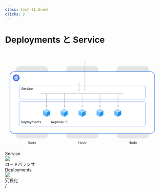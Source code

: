 ```yaml
---
class: text-[1.5rem]
clicks: 9
---
```


# Deployments と Service

<div class="grid grid-cols-[1fr,1fr] gap-8 h-[85%]">
  <div class="my-auto">

  <svg width="600" height="391" viewBox="0 0 666 391" fill="none" xmlns="http://www.w3.org/2000/svg">
    <!-- nodes -->
    <path v-click="1" d="M107.438 371.818V382H106.244L100.696 374.006H100.597V382H99.3638V371.818H100.557L106.125 379.832H106.225V371.818H107.438ZM112.848 382.159C112.159 382.159 111.554 381.995 111.033 381.667C110.516 381.339 110.112 380.88 109.82 380.29C109.532 379.7 109.388 379.01 109.388 378.222C109.388 377.426 109.532 376.732 109.82 376.138C110.112 375.545 110.516 375.085 111.033 374.756C111.554 374.428 112.159 374.264 112.848 374.264C113.537 374.264 114.141 374.428 114.658 374.756C115.178 375.085 115.582 375.545 115.871 376.138C116.162 376.732 116.308 377.426 116.308 378.222C116.308 379.01 116.162 379.7 115.871 380.29C115.582 380.88 115.178 381.339 114.658 381.667C114.141 381.995 113.537 382.159 112.848 382.159ZM112.848 381.105C113.372 381.105 113.803 380.971 114.141 380.702C114.479 380.434 114.729 380.081 114.891 379.643C115.054 379.206 115.135 378.732 115.135 378.222C115.135 377.711 115.054 377.236 114.891 376.795C114.729 376.354 114.479 375.998 114.141 375.726C113.803 375.454 113.372 375.318 112.848 375.318C112.324 375.318 111.893 375.454 111.555 375.726C111.217 375.998 110.967 376.354 110.805 376.795C110.642 377.236 110.561 377.711 110.561 378.222C110.561 378.732 110.642 379.206 110.805 379.643C110.967 380.081 111.217 380.434 111.555 380.702C111.893 380.971 112.324 381.105 112.848 381.105ZM120.983 382.159C120.346 382.159 119.785 381.998 119.297 381.677C118.81 381.352 118.429 380.895 118.154 380.305C117.879 379.711 117.741 379.01 117.741 378.202C117.741 377.4 117.879 376.704 118.154 376.114C118.429 375.524 118.812 375.068 119.302 374.746C119.793 374.425 120.36 374.264 121.003 374.264C121.5 374.264 121.893 374.347 122.181 374.513C122.473 374.675 122.695 374.861 122.847 375.07C123.003 375.275 123.124 375.444 123.21 375.577H123.309V371.818H124.483V382H123.349V380.827H123.21C123.124 380.966 123.001 381.142 122.842 381.354C122.683 381.562 122.456 381.75 122.161 381.915C121.866 382.078 121.473 382.159 120.983 382.159ZM121.142 381.105C121.613 381.105 122.01 380.982 122.335 380.737C122.66 380.489 122.907 380.146 123.076 379.708C123.245 379.267 123.329 378.759 123.329 378.182C123.329 377.612 123.247 377.113 123.081 376.685C122.915 376.254 122.67 375.92 122.345 375.681C122.02 375.439 121.619 375.318 121.142 375.318C120.645 375.318 120.23 375.446 119.899 375.701C119.571 375.953 119.324 376.296 119.158 376.73C118.996 377.161 118.915 377.645 118.915 378.182C118.915 378.725 118.997 379.219 119.163 379.663C119.332 380.104 119.581 380.455 119.909 380.717C120.24 380.976 120.651 381.105 121.142 381.105ZM129.996 382.159C129.26 382.159 128.626 381.997 128.092 381.672C127.562 381.344 127.153 380.886 126.864 380.3C126.579 379.71 126.437 379.024 126.437 378.241C126.437 377.459 126.579 376.77 126.864 376.173C127.153 375.573 127.554 375.106 128.067 374.771C128.584 374.433 129.188 374.264 129.877 374.264C130.275 374.264 130.667 374.33 131.055 374.463C131.443 374.596 131.796 374.811 132.114 375.109C132.432 375.404 132.686 375.795 132.875 376.283C133.064 376.77 133.158 377.37 133.158 378.082V378.58H127.272V377.565H131.965C131.965 377.134 131.879 376.75 131.706 376.412C131.537 376.074 131.296 375.807 130.981 375.612C130.669 375.416 130.301 375.318 129.877 375.318C129.41 375.318 129.005 375.434 128.664 375.666C128.326 375.895 128.066 376.193 127.883 376.561C127.701 376.929 127.61 377.323 127.61 377.744V378.42C127.61 378.997 127.709 379.486 127.908 379.887C128.11 380.285 128.39 380.588 128.748 380.797C129.106 381.002 129.522 381.105 129.996 381.105C130.305 381.105 130.583 381.062 130.831 380.976C131.083 380.886 131.3 380.754 131.483 380.578C131.665 380.399 131.806 380.177 131.905 379.912L133.039 380.23C132.92 380.615 132.719 380.953 132.437 381.244C132.156 381.533 131.808 381.758 131.393 381.92C130.979 382.08 130.513 382.159 129.996 382.159Z" fill="black"/>
    <rect v-click="1" x="46" y="46" width="139" height="313" rx="14" fill="#E5E5E5"/>
    <path v-click="1" d="M326.438 371.818V382H325.244L319.696 374.006H319.597V382H318.364V371.818H319.557L325.125 379.832H325.225V371.818H326.438ZM331.848 382.159C331.159 382.159 330.554 381.995 330.033 381.667C329.516 381.339 329.112 380.88 328.82 380.29C328.532 379.7 328.388 379.01 328.388 378.222C328.388 377.426 328.532 376.732 328.82 376.138C329.112 375.545 329.516 375.085 330.033 374.756C330.554 374.428 331.159 374.264 331.848 374.264C332.537 374.264 333.141 374.428 333.658 374.756C334.178 375.085 334.582 375.545 334.871 376.138C335.162 376.732 335.308 377.426 335.308 378.222C335.308 379.01 335.162 379.7 334.871 380.29C334.582 380.88 334.178 381.339 333.658 381.667C333.141 381.995 332.537 382.159 331.848 382.159ZM331.848 381.105C332.372 381.105 332.803 380.971 333.141 380.702C333.479 380.434 333.729 380.081 333.891 379.643C334.054 379.206 334.135 378.732 334.135 378.222C334.135 377.711 334.054 377.236 333.891 376.795C333.729 376.354 333.479 375.998 333.141 375.726C332.803 375.454 332.372 375.318 331.848 375.318C331.324 375.318 330.893 375.454 330.555 375.726C330.217 375.998 329.967 376.354 329.805 376.795C329.642 377.236 329.561 377.711 329.561 378.222C329.561 378.732 329.642 379.206 329.805 379.643C329.967 380.081 330.217 380.434 330.555 380.702C330.893 380.971 331.324 381.105 331.848 381.105ZM339.983 382.159C339.346 382.159 338.785 381.998 338.297 381.677C337.81 381.352 337.429 380.895 337.154 380.305C336.879 379.711 336.741 379.01 336.741 378.202C336.741 377.4 336.879 376.704 337.154 376.114C337.429 375.524 337.812 375.068 338.302 374.746C338.793 374.425 339.36 374.264 340.003 374.264C340.5 374.264 340.893 374.347 341.181 374.513C341.473 374.675 341.695 374.861 341.847 375.07C342.003 375.275 342.124 375.444 342.21 375.577H342.309V371.818H343.483V382H342.349V380.827H342.21C342.124 380.966 342.001 381.142 341.842 381.354C341.683 381.562 341.456 381.75 341.161 381.915C340.866 382.078 340.473 382.159 339.983 382.159ZM340.142 381.105C340.613 381.105 341.01 380.982 341.335 380.737C341.66 380.489 341.907 380.146 342.076 379.708C342.245 379.267 342.329 378.759 342.329 378.182C342.329 377.612 342.247 377.113 342.081 376.685C341.915 376.254 341.67 375.92 341.345 375.681C341.02 375.439 340.619 375.318 340.142 375.318C339.645 375.318 339.23 375.446 338.899 375.701C338.571 375.953 338.324 376.296 338.158 376.73C337.996 377.161 337.915 377.645 337.915 378.182C337.915 378.725 337.997 379.219 338.163 379.663C338.332 380.104 338.581 380.455 338.909 380.717C339.24 380.976 339.651 381.105 340.142 381.105ZM348.996 382.159C348.26 382.159 347.626 381.997 347.092 381.672C346.562 381.344 346.153 380.886 345.864 380.3C345.579 379.71 345.437 379.024 345.437 378.241C345.437 377.459 345.579 376.77 345.864 376.173C346.153 375.573 346.554 375.106 347.067 374.771C347.584 374.433 348.188 374.264 348.877 374.264C349.275 374.264 349.667 374.33 350.055 374.463C350.443 374.596 350.796 374.811 351.114 375.109C351.432 375.404 351.686 375.795 351.875 376.283C352.064 376.77 352.158 377.37 352.158 378.082V378.58H346.272V377.565H350.965C350.965 377.134 350.879 376.75 350.706 376.412C350.537 376.074 350.296 375.807 349.981 375.612C349.669 375.416 349.301 375.318 348.877 375.318C348.41 375.318 348.005 375.434 347.664 375.666C347.326 375.895 347.066 376.193 346.883 376.561C346.701 376.929 346.61 377.323 346.61 377.744V378.42C346.61 378.997 346.709 379.486 346.908 379.887C347.11 380.285 347.39 380.588 347.748 380.797C348.106 381.002 348.522 381.105 348.996 381.105C349.305 381.105 349.583 381.062 349.831 380.976C350.083 380.886 350.3 380.754 350.483 380.578C350.665 380.399 350.806 380.177 350.905 379.912L352.039 380.23C351.92 380.615 351.719 380.953 351.437 381.244C351.156 381.533 350.808 381.758 350.393 381.92C349.979 382.08 349.513 382.159 348.996 382.159Z" fill="black"/>
    <rect v-click="1" x="265" y="46" width="139" height="313" rx="14" fill="#E5E5E5"/>
    <path v-click="1" d="M544.438 371.818V382H543.244L537.696 374.006H537.597V382H536.364V371.818H537.557L543.125 379.832H543.225V371.818H544.438ZM549.848 382.159C549.159 382.159 548.554 381.995 548.033 381.667C547.516 381.339 547.112 380.88 546.82 380.29C546.532 379.7 546.388 379.01 546.388 378.222C546.388 377.426 546.532 376.732 546.82 376.138C547.112 375.545 547.516 375.085 548.033 374.756C548.554 374.428 549.159 374.264 549.848 374.264C550.537 374.264 551.141 374.428 551.658 374.756C552.178 375.085 552.582 375.545 552.871 376.138C553.162 376.732 553.308 377.426 553.308 378.222C553.308 379.01 553.162 379.7 552.871 380.29C552.582 380.88 552.178 381.339 551.658 381.667C551.141 381.995 550.537 382.159 549.848 382.159ZM549.848 381.105C550.372 381.105 550.803 380.971 551.141 380.702C551.479 380.434 551.729 380.081 551.891 379.643C552.054 379.206 552.135 378.732 552.135 378.222C552.135 377.711 552.054 377.236 551.891 376.795C551.729 376.354 551.479 375.998 551.141 375.726C550.803 375.454 550.372 375.318 549.848 375.318C549.324 375.318 548.893 375.454 548.555 375.726C548.217 375.998 547.967 376.354 547.805 376.795C547.642 377.236 547.561 377.711 547.561 378.222C547.561 378.732 547.642 379.206 547.805 379.643C547.967 380.081 548.217 380.434 548.555 380.702C548.893 380.971 549.324 381.105 549.848 381.105ZM557.983 382.159C557.346 382.159 556.785 381.998 556.297 381.677C555.81 381.352 555.429 380.895 555.154 380.305C554.879 379.711 554.741 379.01 554.741 378.202C554.741 377.4 554.879 376.704 555.154 376.114C555.429 375.524 555.812 375.068 556.302 374.746C556.793 374.425 557.36 374.264 558.003 374.264C558.5 374.264 558.893 374.347 559.181 374.513C559.473 374.675 559.695 374.861 559.847 375.07C560.003 375.275 560.124 375.444 560.21 375.577H560.309V371.818H561.483V382H560.349V380.827H560.21C560.124 380.966 560.001 381.142 559.842 381.354C559.683 381.562 559.456 381.75 559.161 381.915C558.866 382.078 558.473 382.159 557.983 382.159ZM558.142 381.105C558.613 381.105 559.01 380.982 559.335 380.737C559.66 380.489 559.907 380.146 560.076 379.708C560.245 379.267 560.329 378.759 560.329 378.182C560.329 377.612 560.247 377.113 560.081 376.685C559.915 376.254 559.67 375.92 559.345 375.681C559.02 375.439 558.619 375.318 558.142 375.318C557.645 375.318 557.23 375.446 556.899 375.701C556.571 375.953 556.324 376.296 556.158 376.73C555.996 377.161 555.915 377.645 555.915 378.182C555.915 378.725 555.997 379.219 556.163 379.663C556.332 380.104 556.581 380.455 556.909 380.717C557.24 380.976 557.651 381.105 558.142 381.105ZM566.996 382.159C566.26 382.159 565.626 381.997 565.092 381.672C564.562 381.344 564.153 380.886 563.864 380.3C563.579 379.71 563.437 379.024 563.437 378.241C563.437 377.459 563.579 376.77 563.864 376.173C564.153 375.573 564.554 375.106 565.067 374.771C565.584 374.433 566.188 374.264 566.877 374.264C567.275 374.264 567.667 374.33 568.055 374.463C568.443 374.596 568.796 374.811 569.114 375.109C569.432 375.404 569.686 375.795 569.875 376.283C570.064 376.77 570.158 377.37 570.158 378.082V378.58H564.272V377.565H568.965C568.965 377.134 568.879 376.75 568.706 376.412C568.537 376.074 568.296 375.807 567.981 375.612C567.669 375.416 567.301 375.318 566.877 375.318C566.41 375.318 566.005 375.434 565.664 375.666C565.326 375.895 565.066 376.193 564.883 376.561C564.701 376.929 564.61 377.323 564.61 377.744V378.42C564.61 378.997 564.709 379.486 564.908 379.887C565.11 380.285 565.39 380.588 565.748 380.797C566.106 381.002 566.522 381.105 566.996 381.105C567.305 381.105 567.583 381.062 567.831 380.976C568.083 380.886 568.3 380.754 568.483 380.578C568.665 380.399 568.806 380.177 568.905 379.912L570.039 380.23C569.92 380.615 569.719 380.953 569.437 381.244C569.156 381.533 568.808 381.758 568.393 381.92C567.979 382.08 567.513 382.159 566.996 382.159Z" fill="black"/>
    <rect v-click="1" x="483" y="46" width="140" height="313" rx="14" fill="#E5E5E5"/>
    <!-- cluster -->
    <rect v-click="2" x="21.041" y="69.1217" width="626.715" height="268.154" rx="18" fill="white"/>
    <path v-click="2" d="M60.3092 87.1473C60.1392 86.5999 59.729 86.1547 59.2168 85.8822L48.8151 80.8899C48.5408 80.7537 48.2349 80.7196 47.9606 80.7196C47.6863 80.7196 47.3804 80.7196 47.1086 80.7877L36.7044 85.814C36.1922 86.0525 35.8184 86.4977 35.68 87.0791L33.1239 98.3263C33.022 98.9078 33.1579 99.4892 33.5002 99.9685L40.6976 108.89C41.1079 109.301 41.688 109.574 42.2658 109.608H53.7259C54.34 109.676 54.9202 109.403 55.294 108.89L62.4914 99.9685C62.8337 99.4892 62.9697 98.9078 62.9017 98.3263L60.3092 87.1473Z" fill="#326DE6"/>
    <path v-click="2" d="M58.5435 97.6081C58.51 97.6081 58.4766 97.6081 58.4766 97.5741C58.4766 97.5402 58.4098 97.5402 58.3429 97.5402C58.2092 97.5062 58.0755 97.5062 57.9394 97.5062C57.8726 97.5062 57.8058 97.5062 57.7389 97.4723H57.7055C57.3354 97.4383 56.9343 97.3704 56.5643 97.2685C56.464 97.2346 56.3637 97.1327 56.3303 97.0309C56.3637 97.0309 56.3303 97.0309 56.3303 97.0309L56.0629 96.963C56.1966 95.9735 56.1298 94.9525 55.9292 93.963C55.6953 92.9735 55.2918 92.0204 54.7546 91.1692L54.9552 90.9655V90.9315C54.9552 90.8296 54.9886 90.6938 55.0554 90.6259C55.3563 90.3543 55.6595 90.1482 55.9937 89.9444C56.0605 89.9105 56.1274 89.8765 56.1942 89.8426C56.3279 89.7747 56.4282 89.7068 56.5643 89.6389C56.5977 89.6049 56.6311 89.6049 56.6646 89.571C56.698 89.537 56.6646 89.537 56.6646 89.5031C56.9654 89.2654 57.0346 88.8555 56.7983 88.55C56.698 88.4141 56.4974 88.3123 56.3279 88.3123C56.1608 88.3123 55.9913 88.3802 55.8576 88.4821L55.8242 88.516C55.7908 88.55 55.7573 88.5839 55.7239 88.5839C55.6236 88.6858 55.5234 88.7876 55.4565 88.8895C55.4231 88.9574 55.3563 88.9913 55.3228 89.0253C55.0889 89.2969 54.7857 89.571 54.4848 89.7747C54.418 89.8086 54.3511 89.8426 54.2843 89.8426C54.2509 89.8426 54.184 89.8426 54.1506 89.8086H54.1172L53.8498 89.9784C53.5824 89.7068 53.2792 89.4327 53.0118 89.1611C51.7703 88.1716 50.2281 87.5605 48.65 87.3883L48.6166 87.1167V87.1506C48.5163 87.0827 48.4829 86.9809 48.4494 86.879C48.4494 86.5031 48.4494 86.1296 48.5163 85.7198V85.6858C48.5163 85.6179 48.5497 85.55 48.5497 85.4821C48.5831 85.3463 48.5831 85.2105 48.6166 85.0722V84.8637C48.65 84.5217 48.3826 84.1822 48.046 84.1482C47.8454 84.1143 47.6425 84.2161 47.4754 84.3859C47.3417 84.5217 47.2748 84.6915 47.2748 84.8637V85.0334C47.2748 85.1692 47.3082 85.305 47.3417 85.4433C47.3751 85.5112 47.3751 85.5791 47.3751 85.647V85.681C47.4419 86.0569 47.4419 86.4303 47.4419 86.8402C47.4085 86.9421 47.3751 87.0439 47.2748 87.1118V87.1797L47.2414 87.4513C46.8713 87.4853 46.5037 87.5532 46.1002 87.6211C44.5245 87.9631 43.0801 88.8143 41.9747 90.0075L41.7742 89.8717H41.7408C41.7073 89.8717 41.6739 89.9056 41.6071 89.9056C41.5402 89.9056 41.4734 89.8717 41.4065 89.8377C41.1057 89.6001 40.8025 89.326 40.5685 89.0544C40.5351 88.9865 40.4683 88.9525 40.4349 88.9186C40.3346 88.8167 40.2677 88.7149 40.1675 88.613C40.134 88.5791 40.1006 88.5791 40.0672 88.5451C40.0338 88.5112 40.0338 88.5112 40.0338 88.5112C39.9001 88.4093 39.7329 88.3414 39.5634 88.3414C39.3629 88.3414 39.1934 88.4093 39.0931 88.5791C38.8926 88.8846 38.9594 89.2945 39.2268 89.5322C39.2602 89.5322 39.2602 89.5661 39.2602 89.5661C39.2602 89.5661 39.3271 89.634 39.3605 89.634C39.4608 89.7019 39.5945 89.7698 39.7306 89.8377C39.7974 89.8717 39.8643 89.9056 39.9311 89.9396C40.2677 90.1433 40.602 90.3495 40.8694 90.6211C40.9362 90.689 41.0031 90.8248 40.9696 90.9267V90.8927L41.1702 91.0964C41.1368 91.1643 41.1033 91.1983 41.0699 91.2662C40.029 92.9371 39.5945 94.9137 39.8953 96.8563L39.6279 96.9242C39.6279 96.9581 39.5945 96.9581 39.5945 96.9581C39.5611 97.06 39.4608 97.1279 39.3605 97.1958C38.9905 97.2976 38.6228 97.3655 38.2193 97.3995C38.1525 97.3995 38.0856 97.3995 38.0188 97.4335C37.8851 97.4335 37.7514 97.4674 37.6153 97.4674C37.5819 97.4674 37.5485 97.5014 37.4816 97.5014C37.4482 97.5014 37.4482 97.5014 37.4148 97.5353C37.0447 97.6032 36.8107 97.9452 36.8776 98.3186C36.9444 98.6242 37.2476 98.8304 37.5485 98.7964C37.6153 98.7964 37.6487 98.7964 37.7156 98.7625C37.749 98.7625 37.749 98.7625 37.749 98.7285C37.749 98.6946 37.8493 98.7285 37.8827 98.7285C38.0164 98.6946 38.1501 98.6266 38.2527 98.5927C38.3196 98.5587 38.3864 98.5248 38.4533 98.5248H38.4867C38.8568 98.389 39.191 98.2871 39.5945 98.2192H39.6279C39.7282 98.2192 39.8284 98.2532 39.8953 98.3211C39.9287 98.3211 39.9287 98.355 39.9287 98.355L40.2295 98.3211C40.7333 99.8878 41.6715 101.287 42.9798 102.308C43.2807 102.546 43.5504 102.752 43.8847 102.922L43.7176 103.159C43.7176 103.193 43.751 103.193 43.751 103.193C43.8178 103.295 43.8178 103.431 43.7844 103.535C43.6507 103.877 43.4478 104.217 43.2472 104.525V104.559C43.2138 104.627 43.1804 104.661 43.1135 104.728C43.0467 104.796 42.9798 104.932 42.8796 105.07C42.8462 105.104 42.8462 105.138 42.8127 105.172C42.8127 105.172 42.8127 105.206 42.7793 105.206C42.6122 105.548 42.7459 105.956 43.0467 106.125C43.1135 106.159 43.2138 106.193 43.2807 106.193C43.5481 106.193 43.7844 106.023 43.9181 105.783C43.9181 105.783 43.9181 105.749 43.9515 105.749C43.9515 105.715 43.985 105.682 44.0184 105.648C44.0518 105.512 44.1186 105.41 44.1521 105.272L44.2189 105.068C44.3192 104.692 44.4863 104.353 44.6558 104.011C44.7227 103.909 44.8229 103.841 44.9232 103.807C44.9566 103.807 44.9566 103.807 44.9566 103.773L45.0903 103.501C46.0286 103.877 47.0027 104.047 48.0078 104.047C48.6118 104.047 49.2158 103.979 49.8198 103.809C50.1899 103.741 50.5575 103.606 50.8942 103.504L51.0279 103.741C51.0613 103.741 51.0613 103.741 51.0613 103.775C51.1616 103.809 51.2618 103.877 51.3287 103.979C51.4958 104.321 51.6653 104.661 51.7656 105.036V105.07L51.8324 105.274C51.8658 105.41 51.8993 105.546 51.9661 105.65C51.9995 105.684 51.9995 105.718 52.033 105.752C52.033 105.752 52.033 105.786 52.0664 105.786C52.2001 106.023 52.4364 106.196 52.7038 106.196C52.8041 106.196 52.8709 106.162 52.9712 106.128C53.1049 106.06 53.2386 105.924 53.272 105.752C53.3055 105.582 53.3055 105.41 53.2386 105.24C53.2386 105.206 53.2052 105.206 53.2052 105.206C53.2052 105.172 53.1718 105.138 53.1383 105.104C53.0715 104.969 53.0046 104.867 52.9044 104.762C52.8709 104.694 52.8375 104.661 52.7707 104.593V104.525C52.5367 104.219 52.3672 103.877 52.2335 103.535C52.2001 103.433 52.2001 103.298 52.2669 103.193C52.2669 103.159 52.3004 103.159 52.3004 103.159L52.2001 102.888C53.9119 101.83 55.2202 100.196 55.8242 98.2532L56.0916 98.2871C56.125 98.2871 56.125 98.2532 56.125 98.2532C56.1919 98.1853 56.2921 98.1513 56.3924 98.1513H56.4258C56.7959 98.2192 57.1635 98.3211 57.5002 98.4569H57.5336C57.6004 98.4908 57.6673 98.5248 57.7341 98.5248C57.8678 98.5927 57.9681 98.6606 58.1042 98.6946C58.1376 98.6946 58.171 98.7285 58.2379 98.7285C58.2713 98.7285 58.2713 98.7285 58.3047 98.7625C58.3716 98.7964 58.405 98.7964 58.4718 98.7964C58.7727 98.7964 59.0424 98.5927 59.1427 98.3186C59.1141 97.95 58.8443 97.676 58.5435 97.6081ZM48.8481 96.5507L47.9433 96.9945L47.0385 96.5507L46.8045 95.5612L47.4419 94.7439H48.4494L49.0869 95.5612L48.8481 96.5507ZM54.3153 94.3365C54.4825 95.0519 54.5159 95.7673 54.449 96.4828L51.2618 95.5636C50.961 95.4957 50.7915 95.1877 50.8583 94.8821C50.8918 94.7803 50.9252 94.7124 50.992 94.6445L53.5084 92.326C53.8784 92.9396 54.1482 93.621 54.3153 94.3365ZM52.5033 91.0649L49.753 93.0414C49.519 93.1772 49.1824 93.1433 49.0153 92.9056C48.9484 92.8377 48.915 92.7698 48.915 92.6679L48.7144 89.2266C50.1899 89.3964 51.4982 90.0439 52.5033 91.0649ZM46.4321 89.326L47.1029 89.1902L46.9358 92.5976C46.9358 92.9032 46.6684 93.1433 46.3652 93.1433C46.2649 93.1433 46.1981 93.1093 46.0978 93.0754L43.3141 91.0649C44.1831 90.2136 45.2574 89.6001 46.4321 89.326ZM42.34 92.326L44.8229 94.5741C45.0569 94.7779 45.0903 95.1198 44.8898 95.3575C44.8229 95.4593 44.7561 95.4933 44.6224 95.5272L41.3683 96.4804C41.2657 95.0519 41.5999 93.5871 42.34 92.326ZM41.7694 98.0858L45.0903 97.5062C45.3577 97.5062 45.6275 97.676 45.6609 97.95C45.6943 98.0519 45.6943 98.1877 45.6275 98.292L44.3526 101.428C43.178 100.642 42.2374 99.4488 41.7694 98.0858ZM49.3853 102.311C48.915 102.412 48.447 102.48 47.9433 102.48C47.239 102.48 46.5013 102.344 45.8304 102.138L47.4754 99.1044C47.6425 98.9007 47.9123 98.8328 48.1462 98.9686C48.2465 99.0365 48.3134 99.1044 48.4136 99.2063L50.0251 102.172C49.8198 102.209 49.6193 102.243 49.3853 102.311ZM53.4774 99.3469C52.9736 100.164 52.2693 100.88 51.4648 101.391L50.1564 98.1877C50.0896 97.9161 50.2233 97.642 50.4573 97.5402C50.5575 97.5062 50.6578 97.4723 50.7581 97.4723L54.1124 98.0519C53.9477 98.5272 53.7447 98.971 53.4774 99.3469Z" fill="white"/>
    <rect v-click="2" x="21.041" y="69.1217" width="626.715" height="268.154" rx="18" stroke="#4A86E8" stroke-width="2"/>
    <!-- deployment frame -->
    <rect v-click="3" x="60.6221" y="198.333" width="547.553" height="107.248" rx="8.5" stroke="#4A86E8"/>
    <path v-click="3" d="M200.233 293V282.818H203.673C204.469 282.818 205.122 282.954 205.632 283.226C206.143 283.494 206.52 283.864 206.766 284.334C207.011 284.805 207.134 285.34 207.134 285.94C207.134 286.54 207.011 287.072 206.766 287.536C206.52 288 206.144 288.365 205.637 288.63C205.13 288.892 204.482 289.023 203.693 289.023H200.909V287.909H203.653C204.197 287.909 204.634 287.829 204.966 287.67C205.301 287.511 205.543 287.286 205.692 286.994C205.844 286.699 205.92 286.348 205.92 285.94C205.92 285.533 205.844 285.176 205.692 284.871C205.539 284.566 205.296 284.331 204.961 284.165C204.626 283.996 204.184 283.912 203.634 283.912H201.466V293H200.233ZM205.026 288.426L207.531 293H206.099L203.634 288.426H205.026ZM212.149 293.159C211.413 293.159 210.778 292.997 210.244 292.672C209.714 292.344 209.305 291.886 209.017 291.3C208.731 290.71 208.589 290.024 208.589 289.241C208.589 288.459 208.731 287.77 209.017 287.173C209.305 286.573 209.706 286.106 210.22 285.771C210.737 285.433 211.34 285.264 212.029 285.264C212.427 285.264 212.82 285.33 213.208 285.463C213.595 285.596 213.948 285.811 214.267 286.109C214.585 286.404 214.838 286.795 215.027 287.283C215.216 287.77 215.311 288.37 215.311 289.082V289.579H209.424V288.565H214.117C214.117 288.134 214.031 287.75 213.859 287.412C213.69 287.074 213.448 286.807 213.133 286.611C212.821 286.416 212.454 286.318 212.029 286.318C211.562 286.318 211.158 286.434 210.816 286.666C210.478 286.895 210.218 287.193 210.036 287.561C209.853 287.929 209.762 288.323 209.762 288.744V289.42C209.762 289.997 209.862 290.486 210.061 290.887C210.263 291.285 210.543 291.588 210.901 291.797C211.259 292.002 211.675 292.105 212.149 292.105C212.457 292.105 212.735 292.062 212.984 291.976C213.236 291.886 213.453 291.754 213.635 291.578C213.817 291.399 213.958 291.177 214.058 290.912L215.191 291.23C215.072 291.614 214.871 291.953 214.59 292.244C214.308 292.533 213.96 292.758 213.546 292.92C213.131 293.079 212.666 293.159 212.149 293.159ZM217.095 295.864V285.364H218.229V286.577H218.368C218.454 286.444 218.574 286.275 218.726 286.069C218.882 285.861 219.104 285.675 219.392 285.513C219.684 285.347 220.078 285.264 220.575 285.264C221.218 285.264 221.785 285.425 222.276 285.746C222.766 286.068 223.149 286.524 223.424 287.114C223.699 287.703 223.837 288.399 223.837 289.202C223.837 290.01 223.699 290.711 223.424 291.305C223.149 291.895 222.768 292.352 222.281 292.677C221.794 292.998 221.232 293.159 220.595 293.159C220.105 293.159 219.712 293.078 219.417 292.915C219.122 292.75 218.895 292.562 218.736 292.354C218.577 292.141 218.454 291.966 218.368 291.827H218.269V295.864H217.095ZM218.249 289.182C218.249 289.758 218.333 290.267 218.502 290.708C218.671 291.145 218.918 291.489 219.243 291.737C219.568 291.982 219.966 292.105 220.436 292.105C220.927 292.105 221.336 291.976 221.664 291.717C221.996 291.455 222.244 291.104 222.41 290.663C222.579 290.219 222.664 289.725 222.664 289.182C222.664 288.645 222.581 288.161 222.415 287.73C222.253 287.296 222.006 286.953 221.674 286.701C221.346 286.446 220.933 286.318 220.436 286.318C219.959 286.318 219.558 286.439 219.233 286.681C218.908 286.92 218.663 287.254 218.497 287.685C218.332 288.113 218.249 288.612 218.249 289.182ZM226.8 282.818V293H225.627V282.818H226.8ZM228.949 293V285.364H230.122V293H228.949ZM229.545 284.091C229.317 284.091 229.12 284.013 228.954 283.857C228.791 283.701 228.71 283.514 228.71 283.295C228.71 283.077 228.791 282.889 228.954 282.734C229.12 282.578 229.317 282.5 229.545 282.5C229.774 282.5 229.97 282.578 230.132 282.734C230.298 282.889 230.381 283.077 230.381 283.295C230.381 283.514 230.298 283.701 230.132 283.857C229.97 284.013 229.774 284.091 229.545 284.091ZM235.373 293.159C234.657 293.159 234.041 292.99 233.524 292.652C233.007 292.314 232.609 291.848 232.331 291.255C232.052 290.662 231.913 289.984 231.913 289.221C231.913 288.446 232.056 287.761 232.341 287.168C232.629 286.572 233.03 286.106 233.544 285.771C234.061 285.433 234.664 285.264 235.354 285.264C235.89 285.264 236.374 285.364 236.805 285.562C237.236 285.761 237.589 286.04 237.864 286.398C238.139 286.756 238.31 287.173 238.376 287.65H237.203C237.113 287.302 236.915 286.994 236.606 286.726C236.301 286.454 235.89 286.318 235.373 286.318C234.916 286.318 234.515 286.437 234.17 286.676C233.829 286.911 233.562 287.244 233.37 287.675C233.181 288.103 233.086 288.605 233.086 289.182C233.086 289.772 233.179 290.285 233.365 290.723C233.554 291.16 233.819 291.5 234.16 291.742C234.505 291.984 234.909 292.105 235.373 292.105C235.678 292.105 235.955 292.052 236.204 291.946C236.452 291.84 236.663 291.687 236.835 291.489C237.007 291.29 237.13 291.051 237.203 290.773H238.376C238.31 291.223 238.146 291.629 237.884 291.991C237.626 292.349 237.282 292.634 236.855 292.846C236.431 293.055 235.937 293.159 235.373 293.159ZM242.339 293.179C241.855 293.179 241.416 293.088 241.021 292.905C240.627 292.72 240.314 292.453 240.081 292.105C239.849 291.754 239.733 291.329 239.733 290.832C239.733 290.395 239.82 290.04 239.992 289.768C240.164 289.493 240.395 289.278 240.683 289.122C240.971 288.966 241.29 288.85 241.638 288.774C241.989 288.694 242.342 288.632 242.697 288.585C243.161 288.525 243.537 288.481 243.825 288.451C244.117 288.418 244.329 288.363 244.461 288.287C244.597 288.211 244.665 288.078 244.665 287.889V287.849C244.665 287.359 244.531 286.978 244.263 286.706C243.997 286.434 243.595 286.298 243.055 286.298C242.494 286.298 242.055 286.421 241.737 286.666C241.419 286.911 241.195 287.173 241.066 287.452L239.952 287.054C240.151 286.59 240.416 286.229 240.748 285.97C241.082 285.708 241.447 285.526 241.841 285.423C242.239 285.317 242.63 285.264 243.015 285.264C243.26 285.264 243.542 285.294 243.86 285.354C244.181 285.41 244.491 285.528 244.79 285.707C245.091 285.886 245.341 286.156 245.54 286.517C245.739 286.878 245.839 287.362 245.839 287.969V293H244.665V291.966H244.606C244.526 292.132 244.394 292.309 244.208 292.498C244.022 292.687 243.775 292.847 243.467 292.98C243.159 293.113 242.783 293.179 242.339 293.179ZM242.518 292.125C242.982 292.125 243.373 292.034 243.691 291.851C244.012 291.669 244.254 291.434 244.417 291.145C244.582 290.857 244.665 290.554 244.665 290.236V289.162C244.616 289.221 244.506 289.276 244.337 289.326C244.171 289.372 243.979 289.414 243.76 289.45C243.545 289.483 243.335 289.513 243.129 289.54C242.927 289.563 242.763 289.583 242.637 289.599C242.332 289.639 242.047 289.704 241.782 289.793C241.52 289.879 241.308 290.01 241.145 290.186C240.986 290.358 240.907 290.594 240.907 290.892C240.907 291.3 241.058 291.608 241.359 291.817C241.664 292.022 242.05 292.125 242.518 292.125ZM253.389 287.074L252.335 287.372C252.269 287.196 252.171 287.026 252.042 286.86C251.916 286.691 251.744 286.552 251.525 286.442C251.306 286.333 251.026 286.278 250.685 286.278C250.217 286.278 249.828 286.386 249.516 286.601C249.208 286.814 249.054 287.084 249.054 287.412C249.054 287.703 249.16 287.934 249.372 288.103C249.584 288.272 249.916 288.413 250.366 288.525L251.5 288.804C252.183 288.97 252.692 289.223 253.026 289.565C253.361 289.903 253.528 290.338 253.528 290.872C253.528 291.31 253.402 291.701 253.151 292.045C252.902 292.39 252.554 292.662 252.107 292.861C251.659 293.06 251.139 293.159 250.545 293.159C249.767 293.159 249.122 292.99 248.612 292.652C248.101 292.314 247.778 291.82 247.642 291.17L248.756 290.892C248.862 291.303 249.062 291.611 249.357 291.817C249.656 292.022 250.045 292.125 250.526 292.125C251.072 292.125 251.507 292.009 251.828 291.777C252.153 291.542 252.315 291.26 252.315 290.932C252.315 290.667 252.223 290.444 252.037 290.266C251.851 290.083 251.566 289.947 251.182 289.858L249.909 289.56C249.21 289.394 248.696 289.137 248.368 288.789C248.043 288.438 247.881 287.998 247.881 287.471C247.881 287.041 248.002 286.659 248.244 286.328C248.489 285.997 248.822 285.736 249.243 285.547C249.667 285.359 250.148 285.264 250.685 285.264C251.44 285.264 252.034 285.43 252.464 285.761C252.899 286.093 253.207 286.53 253.389 287.074ZM256.15 293.079C255.904 293.079 255.694 292.992 255.518 292.816C255.343 292.64 255.255 292.43 255.255 292.185C255.255 291.939 255.343 291.729 255.518 291.553C255.694 291.377 255.904 291.29 256.15 291.29C256.395 291.29 256.605 291.377 256.781 291.553C256.957 291.729 257.045 291.939 257.045 292.185C257.045 292.347 257.003 292.496 256.92 292.632C256.841 292.768 256.733 292.877 256.597 292.96C256.465 293.04 256.315 293.079 256.15 293.079ZM256.15 287.412C255.904 287.412 255.694 287.324 255.518 287.148C255.343 286.973 255.255 286.762 255.255 286.517C255.255 286.272 255.343 286.061 255.518 285.886C255.694 285.71 255.904 285.622 256.15 285.622C256.395 285.622 256.605 285.71 256.781 285.886C256.957 286.061 257.045 286.272 257.045 286.517C257.045 286.679 257.003 286.828 256.92 286.964C256.841 287.1 256.733 287.21 256.597 287.292C256.465 287.372 256.315 287.412 256.15 287.412ZM266.249 293.139C265.666 293.139 265.141 293.023 264.673 292.791C264.206 292.559 263.832 292.241 263.55 291.837C263.268 291.432 263.114 290.971 263.088 290.454H264.281C264.327 290.915 264.536 291.296 264.907 291.598C265.282 291.896 265.729 292.045 266.249 292.045C266.667 292.045 267.038 291.948 267.363 291.752C267.691 291.556 267.948 291.288 268.134 290.947C268.323 290.602 268.417 290.212 268.417 289.778C268.417 289.334 268.319 288.938 268.124 288.59C267.932 288.239 267.666 287.962 267.328 287.76C266.99 287.558 266.604 287.455 266.17 287.452C265.858 287.448 265.539 287.496 265.21 287.596C264.882 287.692 264.612 287.816 264.4 287.969L263.247 287.829L263.863 282.818H269.153V283.912H264.897L264.539 286.915H264.599C264.808 286.749 265.07 286.611 265.384 286.502C265.699 286.393 266.027 286.338 266.369 286.338C266.992 286.338 267.547 286.487 268.034 286.785C268.525 287.08 268.909 287.485 269.188 287.998C269.469 288.512 269.61 289.099 269.61 289.758C269.61 290.408 269.464 290.988 269.173 291.498C268.884 292.006 268.487 292.407 267.98 292.702C267.472 292.993 266.896 293.139 266.249 293.139Z" fill="black"/>
    <path v-click="3" d="M73.375 293H70.233V282.818H73.5142C74.5019 282.818 75.3471 283.022 76.0497 283.43C76.7524 283.834 77.291 284.416 77.6655 285.175C78.04 285.93 78.2273 286.835 78.2273 287.889C78.2273 288.95 78.0384 289.863 77.6605 290.628C77.2827 291.391 76.7325 291.977 76.0099 292.388C75.2874 292.796 74.4091 293 73.375 293ZM71.4659 291.906H73.2955C74.1373 291.906 74.835 291.744 75.3885 291.419C75.942 291.094 76.3546 290.632 76.6264 290.032C76.8982 289.432 77.0341 288.718 77.0341 287.889C77.0341 287.067 76.8999 286.359 76.6314 285.766C76.3629 285.17 75.9619 284.712 75.4283 284.394C74.8946 284.073 74.2301 283.912 73.4347 283.912H71.4659V291.906ZM83.3381 293.159C82.6023 293.159 81.9676 292.997 81.4339 292.672C80.9036 292.344 80.4943 291.886 80.206 291.3C79.9209 290.71 79.7784 290.024 79.7784 289.241C79.7784 288.459 79.9209 287.77 80.206 287.173C80.4943 286.573 80.8954 286.106 81.4091 285.771C81.9261 285.433 82.5294 285.264 83.2188 285.264C83.6165 285.264 84.0092 285.33 84.397 285.463C84.7848 285.596 85.1378 285.811 85.456 286.109C85.7741 286.404 86.0277 286.795 86.2166 287.283C86.4055 287.77 86.5 288.37 86.5 289.082V289.579H80.6136V288.565H85.3068C85.3068 288.134 85.2206 287.75 85.0483 287.412C84.8793 287.074 84.6373 286.807 84.3224 286.611C84.0109 286.416 83.643 286.318 83.2188 286.318C82.7514 286.318 82.3471 286.434 82.0057 286.666C81.6676 286.895 81.4074 287.193 81.2251 287.561C81.0429 287.929 80.9517 288.323 80.9517 288.744V289.42C80.9517 289.997 81.0511 290.486 81.25 290.887C81.4522 291.285 81.7322 291.588 82.0902 291.797C82.4482 292.002 82.8641 292.105 83.3381 292.105C83.6463 292.105 83.9247 292.062 84.1733 291.976C84.4252 291.886 84.6423 291.754 84.8246 291.578C85.0069 291.399 85.1477 291.177 85.2472 290.912L86.3807 291.23C86.2614 291.614 86.0608 291.953 85.7791 292.244C85.4974 292.533 85.1494 292.758 84.7351 292.92C84.3208 293.079 83.8551 293.159 83.3381 293.159ZM88.2848 295.864V285.364H89.4183V286.577H89.5575C89.6437 286.444 89.763 286.275 89.9155 286.069C90.0713 285.861 90.2933 285.675 90.5817 285.513C90.8733 285.347 91.2678 285.264 91.7649 285.264C92.4079 285.264 92.9747 285.425 93.4652 285.746C93.9557 286.068 94.3385 286.524 94.6136 287.114C94.8887 287.703 95.0263 288.399 95.0263 289.202C95.0263 290.01 94.8887 290.711 94.6136 291.305C94.3385 291.895 93.9574 292.352 93.4702 292.677C92.983 292.998 92.4212 293.159 91.7848 293.159C91.2943 293.159 90.9015 293.078 90.6065 292.915C90.3116 292.75 90.0845 292.562 89.9254 292.354C89.7663 292.141 89.6437 291.966 89.5575 291.827H89.4581V295.864H88.2848ZM89.4382 289.182C89.4382 289.758 89.5227 290.267 89.6918 290.708C89.8608 291.145 90.1077 291.489 90.4325 291.737C90.7573 291.982 91.1551 292.105 91.6257 292.105C92.1162 292.105 92.5256 291.976 92.8537 291.717C93.1851 291.455 93.4337 291.104 93.5994 290.663C93.7685 290.219 93.853 289.725 93.853 289.182C93.853 288.645 93.7701 288.161 93.6044 287.73C93.442 287.296 93.1951 286.953 92.8636 286.701C92.5355 286.446 92.1229 286.318 91.6257 286.318C91.1484 286.318 90.7474 286.439 90.4226 286.681C90.0978 286.92 89.8525 287.254 89.6868 287.685C89.5211 288.113 89.4382 288.612 89.4382 289.182ZM97.9893 282.818V293H96.8161V282.818H97.9893ZM103.241 293.159C102.551 293.159 101.946 292.995 101.426 292.667C100.909 292.339 100.505 291.88 100.213 291.29C99.9245 290.7 99.7804 290.01 99.7804 289.221C99.7804 288.426 99.9245 287.732 100.213 287.138C100.505 286.545 100.909 286.084 101.426 285.756C101.946 285.428 102.551 285.264 103.241 285.264C103.93 285.264 104.533 285.428 105.05 285.756C105.571 286.084 105.975 286.545 106.263 287.138C106.555 287.732 106.701 288.426 106.701 289.221C106.701 290.01 106.555 290.7 106.263 291.29C105.975 291.88 105.571 292.339 105.05 292.667C104.533 292.995 103.93 293.159 103.241 293.159ZM103.241 292.105C103.764 292.105 104.195 291.971 104.533 291.702C104.871 291.434 105.122 291.081 105.284 290.643C105.446 290.206 105.528 289.732 105.528 289.221C105.528 288.711 105.446 288.235 105.284 287.795C105.122 287.354 104.871 286.998 104.533 286.726C104.195 286.454 103.764 286.318 103.241 286.318C102.717 286.318 102.286 286.454 101.948 286.726C101.61 286.998 101.36 287.354 101.197 287.795C101.035 288.235 100.954 288.711 100.954 289.221C100.954 289.732 101.035 290.206 101.197 290.643C101.36 291.081 101.61 291.434 101.948 291.702C102.286 291.971 102.717 292.105 103.241 292.105ZM108.974 295.864C108.775 295.864 108.598 295.847 108.442 295.814C108.286 295.784 108.179 295.754 108.119 295.724L108.417 294.69C108.702 294.763 108.954 294.79 109.173 294.77C109.392 294.75 109.586 294.652 109.755 294.476C109.927 294.304 110.084 294.024 110.227 293.636L110.446 293.04L107.622 285.364H108.895L111.002 291.449H111.082L113.19 285.364H114.463L111.221 294.114C111.075 294.508 110.895 294.834 110.679 295.093C110.464 295.355 110.214 295.549 109.929 295.675C109.647 295.801 109.329 295.864 108.974 295.864ZM116.011 293V285.364H117.145V286.557H117.244C117.403 286.149 117.66 285.833 118.015 285.607C118.37 285.378 118.795 285.264 119.293 285.264C119.796 285.264 120.216 285.378 120.55 285.607C120.888 285.833 121.152 286.149 121.341 286.557H121.42C121.616 286.162 121.909 285.849 122.3 285.617C122.692 285.382 123.161 285.264 123.707 285.264C124.39 285.264 124.949 285.478 125.383 285.905C125.817 286.33 126.034 286.991 126.034 287.889V293H124.861V287.889C124.861 287.326 124.707 286.923 124.398 286.681C124.09 286.439 123.727 286.318 123.31 286.318C122.773 286.318 122.357 286.48 122.062 286.805C121.767 287.127 121.619 287.534 121.619 288.028V293H120.426V287.77C120.426 287.336 120.285 286.986 120.004 286.721C119.722 286.452 119.359 286.318 118.915 286.318C118.61 286.318 118.325 286.399 118.06 286.562C117.798 286.724 117.586 286.949 117.423 287.238C117.264 287.523 117.185 287.853 117.185 288.227V293H116.011ZM131.381 293.159C130.645 293.159 130.011 292.997 129.477 292.672C128.947 292.344 128.537 291.886 128.249 291.3C127.964 290.71 127.821 290.024 127.821 289.241C127.821 288.459 127.964 287.77 128.249 287.173C128.537 286.573 128.938 286.106 129.452 285.771C129.969 285.433 130.572 285.264 131.262 285.264C131.659 285.264 132.052 285.33 132.44 285.463C132.828 285.596 133.181 285.811 133.499 286.109C133.817 286.404 134.071 286.795 134.26 287.283C134.449 287.77 134.543 288.37 134.543 289.082V289.579H128.657V288.565H133.35C133.35 288.134 133.264 287.75 133.091 287.412C132.922 287.074 132.68 286.807 132.365 286.611C132.054 286.416 131.686 286.318 131.262 286.318C130.794 286.318 130.39 286.434 130.049 286.666C129.711 286.895 129.45 287.193 129.268 287.561C129.086 287.929 128.995 288.323 128.995 288.744V289.42C128.995 289.997 129.094 290.486 129.293 290.887C129.495 291.285 129.775 291.588 130.133 291.797C130.491 292.002 130.907 292.105 131.381 292.105C131.689 292.105 131.968 292.062 132.216 291.976C132.468 291.886 132.685 291.754 132.868 291.578C133.05 291.399 133.191 291.177 133.29 290.912L134.424 291.23C134.304 291.614 134.104 291.953 133.822 292.244C133.54 292.533 133.192 292.758 132.778 292.92C132.364 293.079 131.898 293.159 131.381 293.159ZM137.501 288.406V293H136.328V285.364H137.461V286.557H137.561C137.74 286.169 138.011 285.857 138.376 285.622C138.741 285.383 139.211 285.264 139.788 285.264C140.305 285.264 140.757 285.37 141.145 285.582C141.533 285.791 141.835 286.109 142.05 286.537C142.266 286.961 142.373 287.498 142.373 288.148V293H141.2V288.227C141.2 287.627 141.044 287.16 140.733 286.825C140.421 286.487 139.993 286.318 139.45 286.318C139.075 286.318 138.741 286.399 138.446 286.562C138.154 286.724 137.924 286.961 137.755 287.273C137.586 287.584 137.501 287.962 137.501 288.406ZM147.838 285.364V286.358H143.881V285.364H147.838ZM145.034 283.534H146.208V290.812C146.208 291.144 146.256 291.392 146.352 291.558C146.451 291.721 146.577 291.83 146.73 291.886C146.885 291.939 147.049 291.966 147.222 291.966C147.351 291.966 147.457 291.959 147.54 291.946C147.623 291.929 147.689 291.916 147.739 291.906L147.977 292.96C147.898 292.99 147.787 293.02 147.644 293.05C147.502 293.083 147.321 293.099 147.102 293.099C146.771 293.099 146.446 293.028 146.128 292.886C145.813 292.743 145.551 292.526 145.343 292.234C145.137 291.943 145.034 291.575 145.034 291.131V283.534ZM154.876 287.074L153.822 287.372C153.755 287.196 153.657 287.026 153.528 286.86C153.402 286.691 153.23 286.552 153.011 286.442C152.792 286.333 152.512 286.278 152.171 286.278C151.704 286.278 151.314 286.386 151.003 286.601C150.694 286.814 150.54 287.084 150.54 287.412C150.54 287.703 150.646 287.934 150.858 288.103C151.071 288.272 151.402 288.413 151.853 288.525L152.986 288.804C153.669 288.97 154.178 289.223 154.513 289.565C154.847 289.903 155.015 290.338 155.015 290.872C155.015 291.31 154.889 291.701 154.637 292.045C154.388 292.39 154.04 292.662 153.593 292.861C153.145 293.06 152.625 293.159 152.032 293.159C151.253 293.159 150.608 292.99 150.098 292.652C149.587 292.314 149.264 291.82 149.128 291.17L150.242 290.892C150.348 291.303 150.549 291.611 150.844 291.817C151.142 292.022 151.531 292.125 152.012 292.125C152.559 292.125 152.993 292.009 153.314 291.777C153.639 291.542 153.802 291.26 153.802 290.932C153.802 290.667 153.709 290.444 153.523 290.266C153.338 290.083 153.053 289.947 152.668 289.858L151.395 289.56C150.696 289.394 150.182 289.137 149.854 288.789C149.529 288.438 149.367 287.998 149.367 287.471C149.367 287.041 149.488 286.659 149.73 286.328C149.975 285.997 150.308 285.736 150.729 285.547C151.153 285.359 151.634 285.264 152.171 285.264C152.927 285.264 153.52 285.43 153.951 285.761C154.385 286.093 154.693 286.53 154.876 287.074Z" fill="black"/>
    <!-- pods -->
    <path v-click="4" d="M164 238.696L179 247.393V265.256L164 256.559V238.696Z" fill="#68BCFB"/>
    <path v-click="4" d="M194 238.619L179 247.316V265.256L194 256.559V238.619Z" fill="#1793EF"/>
    <path v-click="4" d="M164 238.696L179 230L194 238.696L179 247.393L164 238.696Z" fill="#A8D9FD"/>
    <path v-click="4" d="M241 238.696L256 247.393V265.256L241 256.559V238.696Z" fill="#68BCFB"/>
    <path v-click="4" d="M271 238.619L256 247.316V265.256L271 256.559V238.619Z" fill="#1793EF"/>
    <path v-click="4" d="M241 238.696L256 230L271 238.696L256 247.393L241 238.696Z" fill="#A8D9FD"/>
    <path v-click="4" d="M318 238.696L333.5 247.393V265.256L318 256.559V238.696Z" fill="#68BCFB"/>
    <path v-click="4" d="M349 238.619L333.5 247.316V265.256L349 256.559V238.619Z" fill="#1793EF"/>
    <path v-click="4" d="M318 238.696L333.5 230L349 238.696L333.5 247.393L318 238.696Z" fill="#A8D9FD"/>
    <path v-click="4" d="M396 238.696L411 247.393V265.256L396 256.559V238.696Z" fill="#68BCFB"/>
    <path v-click="4" d="M426 238.619L411 247.316V265.256L426 256.559V238.619Z" fill="#1793EF"/>
    <path v-click="4" d="M396 238.696L411 230L426 238.696L411 247.393L396 238.696Z" fill="#A8D9FD"/>
    <path v-click="4" d="M473 238.696L488 247.393V265.256L473 256.559V238.696Z" fill="#68BCFB"/>
    <path v-click="4" d="M503 238.619L488 247.316V265.256L503 256.559V238.619Z" fill="#1793EF"/>
    <path v-click="4" d="M473 238.696L488 230L503 238.696L488 247.393L473 238.696Z" fill="#A8D9FD"/>
    <!-- service frame -->
    <path v-click="6" d="M76.8011 140.364C76.7415 139.86 76.4995 139.469 76.0753 139.19C75.651 138.912 75.1307 138.773 74.5142 138.773C74.0634 138.773 73.669 138.846 73.331 138.991C72.9962 139.137 72.7344 139.338 72.5455 139.593C72.3598 139.848 72.267 140.138 72.267 140.463C72.267 140.735 72.3317 140.969 72.4609 141.164C72.5935 141.356 72.7625 141.517 72.968 141.646C73.1735 141.772 73.389 141.877 73.6143 141.96C73.8397 142.039 74.0469 142.104 74.2358 142.153L75.2699 142.432C75.535 142.501 75.83 142.598 76.1548 142.72C76.483 142.843 76.7962 143.01 77.0945 143.222C77.3961 143.431 77.6446 143.7 77.8402 144.028C78.0357 144.356 78.1335 144.759 78.1335 145.236C78.1335 145.786 77.9893 146.283 77.701 146.727C77.416 147.171 76.9983 147.524 76.4482 147.786C75.9013 148.048 75.2367 148.179 74.4545 148.179C73.7254 148.179 73.094 148.061 72.5604 147.826C72.0301 147.591 71.6125 147.263 71.3075 146.842C71.0059 146.421 70.8352 145.932 70.7955 145.375H72.0682C72.1013 145.759 72.2306 146.078 72.456 146.33C72.6847 146.578 72.973 146.764 73.321 146.886C73.6723 147.006 74.0502 147.065 74.4545 147.065C74.9252 147.065 75.3478 146.989 75.7223 146.837C76.0968 146.681 76.3935 146.465 76.6122 146.19C76.831 145.912 76.9403 145.587 76.9403 145.216C76.9403 144.878 76.8459 144.603 76.657 144.391C76.468 144.179 76.2195 144.006 75.9112 143.874C75.603 143.741 75.2699 143.625 74.9119 143.526L73.6591 143.168C72.8636 142.939 72.2339 142.612 71.7699 142.188C71.3059 141.764 71.0739 141.209 71.0739 140.523C71.0739 139.953 71.228 139.455 71.5362 139.031C71.8478 138.604 72.2654 138.272 72.7891 138.037C73.3161 137.798 73.9044 137.679 74.554 137.679C75.2102 137.679 75.7936 137.797 76.304 138.032C76.8144 138.264 77.2188 138.582 77.517 138.987C77.8187 139.391 77.9777 139.85 77.9943 140.364H76.8011ZM83.2033 148.159C82.4675 148.159 81.8328 147.997 81.2992 147.672C80.7689 147.344 80.3596 146.886 80.0712 146.3C79.7862 145.71 79.6436 145.024 79.6436 144.241C79.6436 143.459 79.7862 142.77 80.0712 142.173C80.3596 141.573 80.7606 141.106 81.2743 140.771C81.7914 140.433 82.3946 140.264 83.084 140.264C83.4817 140.264 83.8745 140.33 84.2623 140.463C84.65 140.596 85.003 140.811 85.3212 141.109C85.6394 141.404 85.8929 141.795 86.0819 142.283C86.2708 142.77 86.3652 143.37 86.3652 144.082V144.58H80.4789V143.565H85.1721C85.1721 143.134 85.0859 142.75 84.9135 142.412C84.7445 142.074 84.5025 141.807 84.1877 141.612C83.8761 141.416 83.5082 141.318 83.084 141.318C82.6167 141.318 82.2123 141.434 81.8709 141.666C81.5328 141.895 81.2727 142.193 81.0904 142.561C80.9081 142.929 80.8169 143.323 80.8169 143.744V144.42C80.8169 144.997 80.9164 145.486 81.1152 145.887C81.3174 146.285 81.5975 146.588 81.9554 146.797C82.3134 147.002 82.7293 147.105 83.2033 147.105C83.5115 147.105 83.79 147.062 84.0385 146.976C84.2904 146.886 84.5075 146.754 84.6898 146.578C84.8721 146.399 85.013 146.177 85.1124 145.912L86.2459 146.23C86.1266 146.615 85.9261 146.953 85.6444 147.244C85.3626 147.533 85.0146 147.758 84.6003 147.92C84.186 148.08 83.7203 148.159 83.2033 148.159ZM88.15 148V140.364H89.2836V141.517H89.3631C89.5023 141.139 89.7542 140.833 90.1188 140.597C90.4834 140.362 90.8944 140.244 91.3517 140.244C91.4379 140.244 91.5456 140.246 91.6749 140.249C91.8042 140.253 91.9019 140.258 91.9682 140.264V141.457C91.9284 141.447 91.8373 141.433 91.6948 141.413C91.5556 141.389 91.4081 141.378 91.2523 141.378C90.8811 141.378 90.5497 141.456 90.258 141.612C89.9696 141.764 89.7409 141.976 89.5719 142.248C89.4062 142.516 89.3233 142.823 89.3233 143.168V148H88.15ZM99.8358 140.364L97.0119 148H95.8187L92.9949 140.364H94.2676L96.3755 146.449H96.4551L98.563 140.364H99.8358ZM101.384 148V140.364H102.558V148H101.384ZM101.981 139.091C101.752 139.091 101.555 139.013 101.389 138.857C101.227 138.701 101.146 138.514 101.146 138.295C101.146 138.077 101.227 137.889 101.389 137.734C101.555 137.578 101.752 137.5 101.981 137.5C102.21 137.5 102.405 137.578 102.568 137.734C102.733 137.889 102.816 138.077 102.816 138.295C102.816 138.514 102.733 138.701 102.568 138.857C102.405 139.013 102.21 139.091 101.981 139.091ZM107.809 148.159C107.093 148.159 106.477 147.99 105.96 147.652C105.442 147.314 105.045 146.848 104.766 146.255C104.488 145.662 104.349 144.984 104.349 144.222C104.349 143.446 104.491 142.762 104.776 142.168C105.065 141.572 105.466 141.106 105.979 140.771C106.496 140.433 107.1 140.264 107.789 140.264C108.326 140.264 108.81 140.364 109.241 140.562C109.672 140.761 110.025 141.04 110.3 141.398C110.575 141.756 110.746 142.173 110.812 142.651H109.638C109.549 142.303 109.35 141.994 109.042 141.726C108.737 141.454 108.326 141.318 107.809 141.318C107.352 141.318 106.951 141.437 106.606 141.676C106.264 141.911 105.998 142.245 105.805 142.675C105.616 143.103 105.522 143.605 105.522 144.182C105.522 144.772 105.615 145.286 105.8 145.723C105.989 146.161 106.254 146.5 106.596 146.742C106.941 146.984 107.345 147.105 107.809 147.105C108.114 147.105 108.391 147.052 108.639 146.946C108.888 146.84 109.098 146.688 109.271 146.489C109.443 146.29 109.566 146.051 109.638 145.773H110.812C110.746 146.223 110.581 146.629 110.32 146.991C110.061 147.349 109.718 147.634 109.29 147.846C108.866 148.055 108.372 148.159 107.809 148.159ZM115.729 148.159C114.993 148.159 114.358 147.997 113.825 147.672C113.294 147.344 112.885 146.886 112.597 146.3C112.312 145.71 112.169 145.024 112.169 144.241C112.169 143.459 112.312 142.77 112.597 142.173C112.885 141.573 113.286 141.106 113.8 140.771C114.317 140.433 114.92 140.264 115.609 140.264C116.007 140.264 116.4 140.33 116.788 140.463C117.175 140.596 117.528 140.811 117.847 141.109C118.165 141.404 118.418 141.795 118.607 142.283C118.796 142.77 118.891 143.37 118.891 144.082V144.58H113.004V143.565H117.697C117.697 143.134 117.611 142.75 117.439 142.412C117.27 142.074 117.028 141.807 116.713 141.612C116.402 141.416 116.034 141.318 115.609 141.318C115.142 141.318 114.738 141.434 114.396 141.666C114.058 141.895 113.798 142.193 113.616 142.561C113.433 142.929 113.342 143.323 113.342 143.744V144.42C113.342 144.997 113.442 145.486 113.641 145.887C113.843 146.285 114.123 146.588 114.481 146.797C114.839 147.002 115.255 147.105 115.729 147.105C116.037 147.105 116.315 147.062 116.564 146.976C116.816 146.886 117.033 146.754 117.215 146.578C117.397 146.399 117.538 146.177 117.638 145.912L118.771 146.23C118.652 146.615 118.451 146.953 118.17 147.244C117.888 147.533 117.54 147.758 117.126 147.92C116.711 148.08 116.246 148.159 115.729 148.159Z" fill="black"/>
    <rect v-click="6" x="60.6221" y="127.412" width="547.553" height="61.0561" rx="8.5" stroke="#4A86E8"/>
    <!-- access from external -->
    <path v-click="7" d="M320 153L322.887 148L317.113 148L320 153ZM320.5 148.5L320.5 115L319.5 115L319.5 148.5L320.5 148.5Z" fill="#919191"/>
    <path v-click="7" d="M346 153L348.887 148L343.113 148L346 153ZM346.5 148.5L346.5 20.0001L345.5 20.0001L345.5 148.5L346.5 148.5Z" fill="#919191"/>
    <!-- load barancing -->
    <line v-click="8" x1="156.001" y1="163.047" x2="511.001" y2="163.518" stroke="#919191"/>
    <path v-click="8" d="M179 223L181.887 218L176.113 218L179 223ZM178.5 164L178.5 218.5L179.5 218.5L179.5 164L178.5 164Z" fill="#919191"/>
    <path v-click="8" d="M257 224L259.887 219L254.113 219L257 224ZM256.5 164L256.5 219.5L257.5 219.5L257.5 164L256.5 164Z" fill="#919191"/>
    <path v-click="8" d="M411 224L413.887 219L408.113 219L411 224ZM410.5 165L410.5 219.5L411.5 219.5L411.5 165L410.5 165Z" fill="#919191"/>
    <path v-click="8" d="M334 223L336.887 218L331.113 218L334 223ZM333.5 164L333.5 218.5L334.5 218.5L334.5 164L333.5 164Z" fill="#919191"/>
    <path v-click="8" d="M489 224L491.887 219L486.113 219L489 224ZM488.5 164L488.5 219.5L489.5 219.5L489.5 164L488.5 164Z" fill="#919191"/>
    <line v-click="8" x1="320.5" y1="159" x2="320.5" y2="163" stroke="#919191"/>
    <line v-click="8" x1="346.5" y1="159" x2="346.5" y2="163" stroke="#919191"/>
  </svg>

  </div>
  <div class="my-auto">

  <div v-click="9">
    Service
    <div class="mt-4 flex items-center">
      <img src="arrow-right.svg" class="h-8"/>
      <div class="ml-4">ロードバランサ</div>
    </div>
  </div>
  <div v-click="5" class="mt-8">
    Deployments
    <div class="mt-4 flex items-center">
      <img src="arrow-right.svg" class="h-8"/>
      <div class="ml-4">冗長化</div>
    </div>
  </div>

  </div>
</div>

<div
  class="absolute bottom-[1rem] right-[1rem] text-[1rem]"
>
  <SlideCurrentNo /> / <SlidesTotal />
</div>